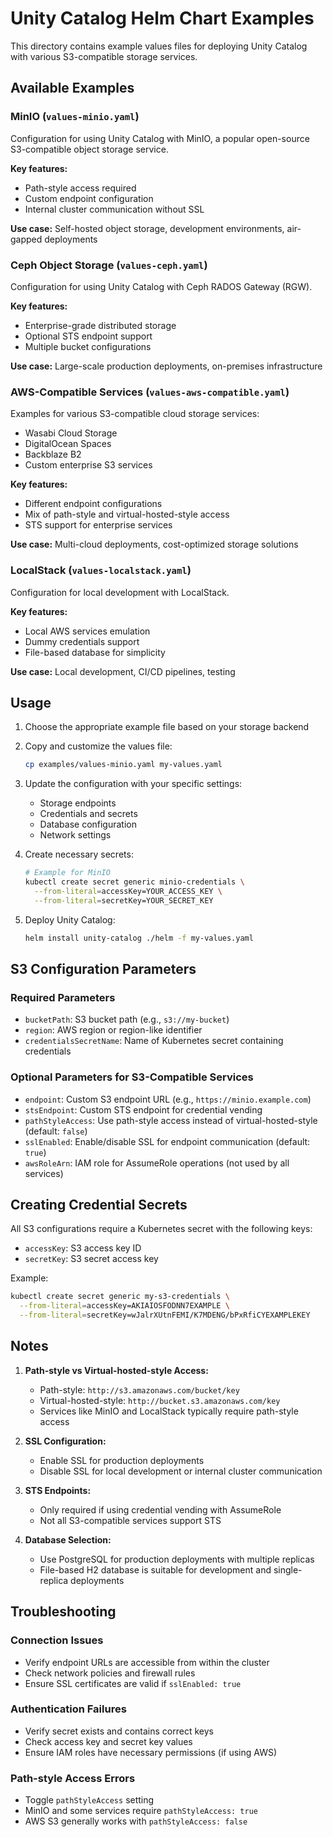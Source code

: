 # Unity Catalog Helm Chart Examples

This directory contains example values files for deploying Unity Catalog with various S3-compatible storage services.

## Available Examples

### MinIO (`values-minio.yaml`)
Configuration for using Unity Catalog with MinIO, a popular open-source S3-compatible object storage service.

**Key features:**
- Path-style access required
- Custom endpoint configuration
- Internal cluster communication without SSL

**Use case:** Self-hosted object storage, development environments, air-gapped deployments

### Ceph Object Storage (`values-ceph.yaml`)
Configuration for using Unity Catalog with Ceph RADOS Gateway (RGW).

**Key features:**
- Enterprise-grade distributed storage
- Optional STS endpoint support
- Multiple bucket configurations

**Use case:** Large-scale production deployments, on-premises infrastructure

### AWS-Compatible Services (`values-aws-compatible.yaml`)
Examples for various S3-compatible cloud storage services:
- Wasabi Cloud Storage
- DigitalOcean Spaces
- Backblaze B2
- Custom enterprise S3 services

**Key features:**
- Different endpoint configurations
- Mix of path-style and virtual-hosted-style access
- STS support for enterprise services

**Use case:** Multi-cloud deployments, cost-optimized storage solutions

### LocalStack (`values-localstack.yaml`)
Configuration for local development with LocalStack.

**Key features:**
- Local AWS services emulation
- Dummy credentials support
- File-based database for simplicity

**Use case:** Local development, CI/CD pipelines, testing

## Usage

1. Choose the appropriate example file based on your storage backend
2. Copy and customize the values file:
   ```bash
   cp examples/values-minio.yaml my-values.yaml
   ```
3. Update the configuration with your specific settings:
   - Storage endpoints
   - Credentials and secrets
   - Database configuration
   - Network settings

4. Create necessary secrets:
   ```bash
   # Example for MinIO
   kubectl create secret generic minio-credentials \
     --from-literal=accessKey=YOUR_ACCESS_KEY \
     --from-literal=secretKey=YOUR_SECRET_KEY
   ```

5. Deploy Unity Catalog:
   ```bash
   helm install unity-catalog ./helm -f my-values.yaml
   ```

## S3 Configuration Parameters

### Required Parameters
- `bucketPath`: S3 bucket path (e.g., `s3://my-bucket`)
- `region`: AWS region or region-like identifier
- `credentialsSecretName`: Name of Kubernetes secret containing credentials

### Optional Parameters for S3-Compatible Services
- `endpoint`: Custom S3 endpoint URL (e.g., `https://minio.example.com`)
- `stsEndpoint`: Custom STS endpoint for credential vending
- `pathStyleAccess`: Use path-style access instead of virtual-hosted-style (default: `false`)
- `sslEnabled`: Enable/disable SSL for endpoint communication (default: `true`)
- `awsRoleArn`: IAM role for AssumeRole operations (not used by all services)

## Creating Credential Secrets

All S3 configurations require a Kubernetes secret with the following keys:
- `accessKey`: S3 access key ID
- `secretKey`: S3 secret access key

Example:
```bash
kubectl create secret generic my-s3-credentials \
  --from-literal=accessKey=AKIAIOSFODNN7EXAMPLE \
  --from-literal=secretKey=wJalrXUtnFEMI/K7MDENG/bPxRfiCYEXAMPLEKEY
```

## Notes

1. **Path-style vs Virtual-hosted-style Access:**
   - Path-style: `http://s3.amazonaws.com/bucket/key`
   - Virtual-hosted-style: `http://bucket.s3.amazonaws.com/key`
   - Services like MinIO and LocalStack typically require path-style access

2. **SSL Configuration:**
   - Enable SSL for production deployments
   - Disable SSL for local development or internal cluster communication

3. **STS Endpoints:**
   - Only required if using credential vending with AssumeRole
   - Not all S3-compatible services support STS

4. **Database Selection:**
   - Use PostgreSQL for production deployments with multiple replicas
   - File-based H2 database is suitable for development and single-replica deployments

## Troubleshooting

### Connection Issues
- Verify endpoint URLs are accessible from within the cluster
- Check network policies and firewall rules
- Ensure SSL certificates are valid if `sslEnabled: true`

### Authentication Failures
- Verify secret exists and contains correct keys
- Check access key and secret key values
- Ensure IAM roles have necessary permissions (if using AWS)

### Path-style Access Errors
- Toggle `pathStyleAccess` setting
- MinIO and some services require `pathStyleAccess: true`
- AWS S3 generally works with `pathStyleAccess: false`